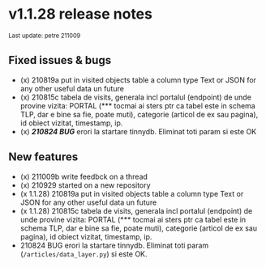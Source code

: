 # v1.1.28 release notes 

<small>
Last update: petre 211009
</small>

## Fixed issues & bugs

* (x) 210819a put in visited objects table a column type Text or JSON for any other useful data un future 
* (x) 210815c tabela de visits, generala incl portalul (endpoint) de unde provine vizita: PORTAL (*** tocmai ai sters ptr ca tabel este in schema TLP, dar e bine sa fie, poate muti), categorie (articol de ex sau pagina), id obiect vizitat, timestamp, ip. 
* (x) ***210824 BUG*** erori la startare tinnydb. Eliminat toti param si este OK

## New features

* (x) 211009b write feedbck on a thread
* (x) 210929 started on a new repository
* (x 1.1.28) 210819a put in visited objects table a column type Text or JSON for any other useful data un future 
* (x 1.1.28) 210815c tabela de visits, generala incl portalul (endpoint) de unde provine vizita: PORTAL (*** tocmai ai sters ptr ca tabel este in schema TLP, dar e bine sa fie, poate muti), categorie (articol de ex sau pagina), id obiect vizitat, timestamp, ip. 
* 210824 BUG erori la startare tinnydb. Eliminat toti param (`/articles/data_layer.py`) si este OK. 
